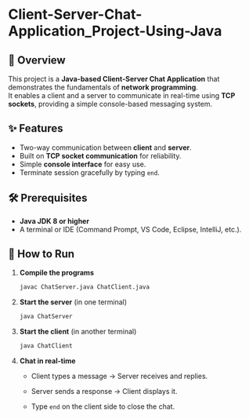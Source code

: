 # Client-Server-Chat-Application_Project-Using-Java

## 📌 Overview


  This project is a **Java-based Client-Server Chat Application** that demonstrates the fundamentals of **network programming**.  
  It enables a client and a server to communicate in real-time using **TCP sockets**, providing a simple console-based messaging system.  

## ✨ Features


- Two-way communication between **client** and **server**.  
- Built on **TCP socket communication** for reliability.  
- Simple **console interface** for easy use.  
- Terminate session gracefully by typing `end`.  

## 🛠 Prerequisites


- **Java JDK 8 or higher** 
- A terminal or IDE (Command Prompt, VS Code, Eclipse, IntelliJ, etc.).


## 🚀 How to Run

1. **Compile the programs**  
   ```bash
   javac ChatServer.java ChatClient.java

2. **Start the server** (in one terminal)
     ```bash
     java ChatServer
     
3.  **Start the client** (in another terminal)
     ```bash
     java ChatClient
     
4. **Chat in real-time**

   - Client types a message → Server receives and replies.
    
   - Server sends a response → Client displays it.
    
   - Type `end` on the client side to close the chat.
